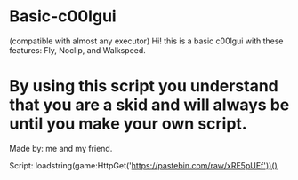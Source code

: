 # Basic-c00lgui
(compatible with almost any executor)
Hi! this is a basic c00lgui with these features: Fly, Noclip, and Walkspeed.
 # By using this script you understand that you are a skid and will always be until you make your own script.
Made by: me and my friend.


Script: loadstring(game:HttpGet('https://pastebin.com/raw/xRE5pUEf'))()
